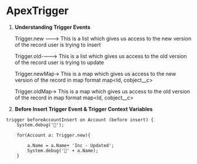# ApexTrigger

1) **Understanding Trigger Events**

    Trigger.new ---> This is a list which gives us access to the new version of the record user is trying to insert
   
    Trigger.old----> This is a list which gives us access to the old version of the record user is trying to update
   
    Trigger.newMap-> This is a map which gives us access to the new version of the record in map format
        				map<Id, cobject__c>
   
    Trigger.oldMap-> This is a map which gives us access to the old version of the record in map format
        				map<Id, cobject__c>


3) **Before Insert Trigger Event & Trigger Context Variables**

````
trigger beforeAccountInsert on Account (before insert) {
    System.debug('🚀');
    
    for(Account a: Trigger.new){
        
        a.Name = a.Name+ 'Inc - Updated';
        System.debug('🚀' + a.Name);
    }
````
